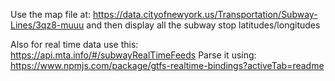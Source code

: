 Use the map file at: https://data.cityofnewyork.us/Transportation/Subway-Lines/3qz8-muuu and then display all the subway stop latitudes/longitudes

Also for real time data use this:
https://api.mta.info/#/subwayRealTimeFeeds
Parse it using:
https://www.npmjs.com/package/gtfs-realtime-bindings?activeTab=readme